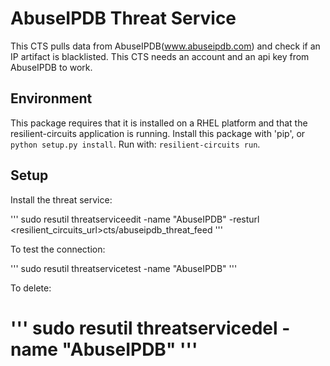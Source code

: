 AbuseIPDB Threat Service
=============

This CTS pulls data from AbuseIPDB(www.abuseipdb.com) and check if an IP artifact is blacklisted.
This CTS needs an account and an api key from AbuseIPDB to work.

## Environment

This package requires that it is installed on a RHEL platform and that the resilient-circuits application is running.
Install this package with 'pip', or `python setup.py install`.
Run with: `resilient-circuits run`.

## Setup
Install the threat service:

'''
sudo resutil threatserviceedit -name "AbuseIPDB" -resturl <resilient_circuits_url>cts/abuseipdb_threat_feed
'''

To test the connection:

'''
sudo resutil threatservicetest -name "AbuseIPDB"
'''

To delete:

'''
sudo resutil threatservicedel -name "AbuseIPDB"
'''
=======
